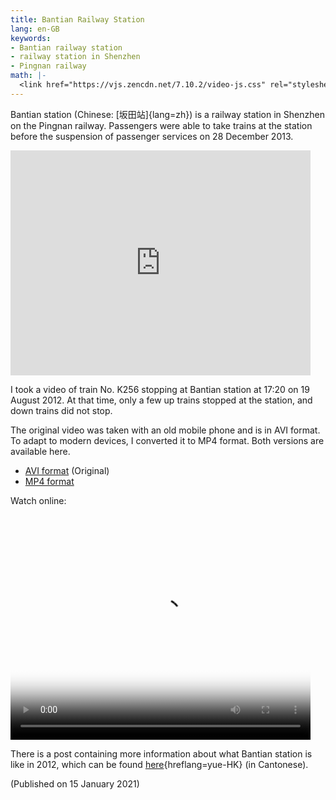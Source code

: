 ```yaml
---
title: Bantian Railway Station
lang: en-GB
keywords:
- Bantian railway station
- railway station in Shenzhen
- Pingnan railway
math: |-
  <link href="https://vjs.zencdn.net/7.10.2/video-js.css" rel="stylesheet"/>
---
```


Bantian station (Chinese: [坂田站]{lang=zh}) is a railway station in Shenzhen on the Pingnan railway. Passengers were able to take trains at the station before the suspension of passenger services on 28 December 2013.

<iframe scrolling="no" marginheight="0" marginwidth="0" src="https://maps.google.com/maps?width=480&amp;height=360&amp;hl=en&amp;q=Bantian%20Railway%20Station+(Bantian%20Railway%20Station)&amp;t=&amp;z=16&amp;ie=UTF8&amp;iwloc=B&amp;output=embed" width="480" height="360" style="max-width: 100%;" frameborder="0"></iframe>

I took a video of train No. K256 stopping at Bantian station at 17:20 on 19 August 2012. At that time, only a few up trains stopped at the station, and down trains did not stop.

The original video was taken with an old mobile phone and is in AVI format. To adapt to modern devices, I converted it to MP4 format. Both versions are available here.

- [AVI format](https://cdn.jsdelivr.net/gh/ayaka14732/syyon-vencie@e0f74db/20120819-1720%E5%9D%82%E7%94%B0%E7%AB%99.avi) (Original)
- [MP4 format](https://cdn.jsdelivr.net/gh/ayaka14732/syyon-vencie@dd34250/20120819-1720%E5%9D%82%E7%94%B0%E7%AB%99.mp4)

Watch online:

<video id="my-video" class="video-js" controls preload="auto" width="480" height="360" style="max-width: 100%;" poster="poster.jpg" data-setup="{}">
<source src="https://cdn.jsdelivr.net/gh/ayaka14732/syyon-vencie@dd34250/20120819-1720%E5%9D%82%E7%94%B0%E7%AB%99.mp4" type="video/mp4"/>
<p class="vjs-no-js">To view this video please enable JavaScript, and consider upgrading to a web browser that <a href="https://videojs.com/html5-video-support/" target="_blank">supports HTML5 video</a>.</p>
</video>
<script src="https://vjs.zencdn.net/7.10.2/video.min.js"></script>

There is a post containing more information about what Bantian station is like in 2012, which can be found [here](https://web.archive.org/web/20210115082059/https://www.hkitalk.net/HKiTalk2/thread-699426-1-1.html){hreflang=yue-HK} (in Cantonese).

(Published on 15 January 2021)
